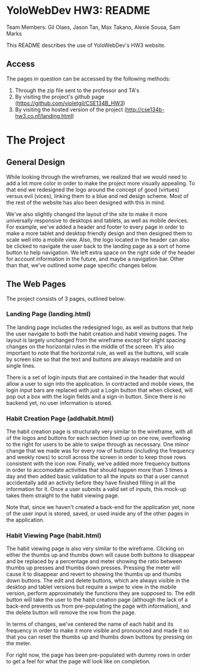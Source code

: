 # YoloWebDev HW3: README
Team Members: Gil Olaes, Jason Tan, Max Takano, Alexie Sousa, Sam Marks

This README describes the use of YoloWebDev's HW3 website.

## Access

The pages in question can be accessed by the following methods:

1. Through the zip file sent to the professor and TA's
2. By visiting the project's github page (https://github.com/violetgil/CSE134B_HW3)
3. By visiting the hosted version of the project (http://cse134b-hw3.co.nf/landing.html)

# The Project

## General Design

While looking through the wireframes, we realized that we would need to add a lot more color in order to make the project more visually appealing.  To that end we redesigned the logo around the concept of good (virtues) versus evil (vices), linking them to a blue and red design scheme.  Most of the rest of the website has also been designed with this in mind.

We've also slightly changed the layout of the site to make it more universally responsive to desktops and tablets, as well as mobile devices.  For example, we've added a header and footer to every page in order to make a more tablet and desktop friendly design and then designed them to scale well into a mobile view.  Also, the logo located in the header can also be clicked to navigate the user back to the landing page as a sort of home button to help navigation. We left extra space on the right side of the header for account information in the future, and maybe a navigation bar. Other than that, we've outlined some page specific changes below.

## The Web Pages

The project consists of 3 pages, outlined below:

### Landing Page (landing.html)

The landing page includes the redesigned logo, as well as buttons that help the user navigate to both the habit creation and habit viewing pages.  The layout is largely unchanged from the wireframe except for slight spacing changes on the horizontal rules in the middle of the screen.  It's also important to note that the horizontal rule, as well as the buttons, will scale by screen size so that the text and buttons are always readable and on single lines.

There is a set of login inputs that are contained in the header that would allow a user to sign into the application. In contracted and mobile views, the login input bars are replaced with just a Login button that when clicked, will pop out a box with the login fields and a sign-in button. Since there is no backend yet, no user information is stored. 

### Habit Creation Page (addhabit.html)

The habit creation page is structurally very similar to the wireframe, with all of the logos and buttons for each section lined up on one row, overflowing to the right for users to be able to swipe through as necessary.  One minor change that we made was for every row of buttons (including the frequency and weekly rows) to scroll across the screen in order to keep those rows consistent with the icon row.  Finally, we've added more frequency buttons in order to accomodate activities that should happen more than 3 times a day and then added basic validation to all the inputs so that a user cannot accidentally add an activity before they have finished filling in all the information for it.  Once a user submits a valid set of inputs, this mock-up takes them straight to the habit viewing page.

Note that, since we haven't created a back-end for the application yet, none of the user input is stored, saved, or used inside any of the other pages in the application.

### Habit Viewing Page (habit.html)

The habit viewing page is also very similar to the wireframe.  Clicking on either the thumbs up and thumbs down will cause both buttons to disappear and be replaced by a percentage and meter showing the ratio between thumbs up presses and thumbs down presses.  Pressing the meter will cause it to disappear and revert to showing the thumbs up and thumbs down buttons.  The edit and delete buttons, which are always visible in the desktop and tablet versions but require a swipe to view in the mobile version, perform approximately the functions they are supposed to.  The edit button will take the user to the habit creation page (although the lack of a back-end prevents us from pre-populating the page with information), and the delete button will remove the row from the page.

In terms of changes, we've centered the name of each habit and its frequency in order to make it more visible and pronounced and made it so that you can reset the thumbs up and thumbs down buttons by pressing on the meter.

For right now, the page has been pre-populated with dummy rows in order to get a feel for what the page will look like on completion.
